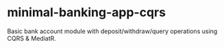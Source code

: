 # minimal-banking-app-cqrs
Basic bank account module with deposit/withdraw/query operations using CQRS &amp; MediatR.
